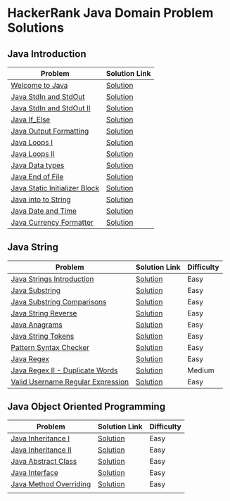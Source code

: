 # HackerRank Java Domain Problem Solutions

## Java Introduction
| Problem | Solution Link |
|---------|---------------| 
| [Welcome to Java](https://www.hackerrank.com/challenges/welcome-to-java/problem) | [Solution](https://github.com/anishLearnsToCode/hackerrank-java/blob/master/src/WelcomeToJava.java) |
| [Java StdIn and StdOut](https://www.hackerrank.com/challenges/java-stdin-and-stdout-1/problem) | [Solution](https://github.com/anishLearnsToCode/hackerrank-java/blob/master/src/JavaStdInAndStdOutI.java) |
| [Java StdIn and StdOut II](https://www.hackerrank.com/challenges/java-stdin-and-stdout-2/problem) | [Solution](https://github.com/anishLearnsToCode/hackerrank-java/blob/master/src/JavaStdInAndStdOutII.java) |
| [Java If_Else](https://www.hackerrank.com/challenges/java-if-else/problem) | [Solution](https://github.com/anishLearnsToCode/hackerrank-java/blob/master/src/JavaIfElse.java) |
| [Java Output Formatting](https://www.hackerrank.com/challenges/java-output-formatting/problem) | [Solution](https://github.com/anishLearnsToCode/hackerrank-java/blob/master/src/JavaOutputFormatting.java) |
| [Java Loops I](https://www.hackerrank.com/challenges/java-loops-i/problem) | [Solution](https://github.com/anishLearnsToCode/hackerrank-java/blob/master/src/JavaLoopsI.java) |
| [Java Loops II](https://www.hackerrank.com/challenges/java-loops/problem) | [Solution](https://github.com/anishLearnsToCode/hackerrank-java/blob/master/src/JavaLoopsII.java) |
| [Java Data types](https://www.hackerrank.com/challenges/java-datatypes/problem) | [Solution](https://github.com/anishLearnsToCode/hackerrank-java/blob/master/src/JavaDatatypes.java) |
| [Java End of File](https://www.hackerrank.com/challenges/java-end-of-file/problem) | [Solution](https://github.com/anishLearnsToCode/hackerrank-java/blob/master/src/JavaEndOfFile.java) |
| [Java Static Initializer Block](https://www.hackerrank.com/challenges/java-static-initializer-block/problem) | [Solution](https://github.com/anishLearnsToCode/hackerrank-java/blob/master/src/JavaStaticInitializerBlock.java) |
| [Java into to String](https://www.hackerrank.com/challenges/java-int-to-string/problem) | [Solution](https://github.com/anishLearnsToCode/hackerrank-java/blob/master/src/JavaIntToString.java) |
| [Java Date and Time](https://www.hackerrank.com/challenges/java-date-and-time/problem) | [Solution](https://github.com/anishLearnsToCode/hackerrank-java/blob/master/src/JavaDateAndTime.java) |
| [Java Currency Formatter](https://www.hackerrank.com/challenges/java-currency-formatter/problem) | [Solution](https://github.com/anishLearnsToCode/hackerrank-java/blob/master/src/JavaCurrencyFormatter.java) |



## Java String
| Problem | Solution Link | Difficulty |
|---------|---------------|------------|
| [Java Strings Introduction](https://www.hackerrank.com/challenges/java-strings-introduction/problem) | [Solution](https://github.com/anishLearnsToCode/hackerrank-java/blob/master/src/JavaStringsIntroduction.java) | Easy |
| [Java Substring](https://www.hackerrank.com/challenges/java-substring/problem) | [Solution](https://github.com/anishLearnsToCode/hackerrank-java/blob/master/src/JavaSubstring.java) | Easy |
| [Java Substring Comparisons](https://www.hackerrank.com/challenges/java-string-compare/problem) | [Solution](https://github.com/anishLearnsToCode/hackerrank-java/blob/master/src/JavaSubstringComparison.java) | Easy |
| [Java String Reverse](https://www.hackerrank.com/challenges/java-string-reverse/problem) | [Solution](https://github.com/anishLearnsToCode/hackerrank-java/blob/master/src/JavaStringReverse.java) | Easy |
| [Java Anagrams](https://www.hackerrank.com/challenges/java-anagrams/problem) | [Solution](https://github.com/anishLearnsToCode/hackerrank-java/blob/master/src/JavaAnagrams.java) | Easy |
| [Java String Tokens](https://www.hackerrank.com/challenges/java-string-tokens/problem) | [Solution](https://github.com/anishLearnsToCode/hackerrank-java/blob/master/src/JavaStringTokens.java) | Easy |
| [Pattern Syntax Checker](https://www.hackerrank.com/challenges/pattern-syntax-checker/problem) | [Solution](https://github.com/anishLearnsToCode/hackerrank-java/blob/master/src/PatternSyntaxChecker.java) | Easy |
| [Java Regex](https://www.hackerrank.com/challenges/java-regex/problem) | [Solution](https://github.com/anishLearnsToCode/hackerrank-java/blob/master/src/JavaRegex.java) | Easy |
| [Java Regex II - Duplicate Words](https://www.hackerrank.com/challenges/duplicate-word/problem) | [Solution](https://github.com/anishLearnsToCode/hackerrank-java/blob/master/src/JavaRegexIIDuplicateWords.java) | Medium |
| [Valid Username Regular Expression](https://www.hackerrank.com/challenges/valid-username-checker/problem) | [Solution](https://github.com/anishLearnsToCode/hackerrank-java/blob/master/src/ValidUsernameRegularExpression.java) | Easy |

## Java Object Oriented Programming
| Problem| Solution Link | Difficulty |
|--------|---------------|------------|
| [Java Inheritance I](https://www.hackerrank.com/challenges/java-inheritance-1/problem) | [Solution](https://github.com/anishLearnsToCode/hackerrank-java/blob/master/src/JavaInheritanceI.java) | Easy |
| [Java Inheritance II](https://www.hackerrank.com/challenges/java-inheritance-2/problem) | [Solution](https://github.com/anishLearnsToCode/hackerrank-java/blob/master/src/JavaInheritenceII.java) | Easy |
| [Java Abstract Class](https://www.hackerrank.com/challenges/java-abstract-class) | [Solution](https://github.com/anishLearnsToCode/hackerrank-java/blob/master/src/JavaAbstractClass.java) | Easy |
| [Java Interface](https://www.hackerrank.com/challenges/java-interface/problem) | [Solution](https://github.com/anishLearnsToCode/hackerrank-java/blob/master/src/JavaInterface.java) | Easy |
| [Java Method Overriding](https://www.hackerrank.com/challenges/java-method-overriding/problem) | [Solution](https://github.com/anishLearnsToCode/hackerrank-java/blob/master/src/JavaMethodOverriding.java) | Easy |
| []() ||